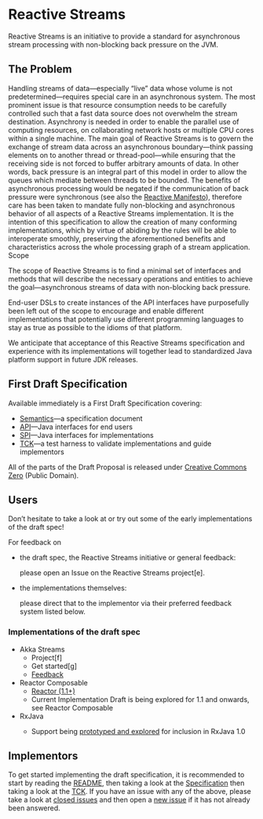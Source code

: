 # Reactive Streams

Reactive Streams is an initiative to provide a standard for asynchronous stream processing with non-blocking back pressure on the JVM.

## The Problem

Handling streams of data—especially “live” data whose volume is not predetermined—requires special care in an asynchronous system. The most prominent issue is that resource consumption needs to be carefully controlled such that a fast data source does not overwhelm the stream destination. Asynchrony is needed in order to enable the parallel use of computing resources, on collaborating network hosts or multiple CPU cores within a single machine.
The main goal of Reactive Streams is to govern the exchange of stream data across an asynchronous boundary—think passing elements on to another thread or thread-pool—while ensuring that the receiving side is not forced to buffer arbitrary amounts of data. In other words, back pressure is an integral part of this model in order to allow the queues which mediate between threads to be bounded. The benefits of asynchronous processing would be negated if the communication of back pressure were synchronous (see also the [Reactive Manifesto](http://reactivemanifesto.org/)), therefore care has been taken to mandate fully non-blocking and asynchronous behavior of all aspects of a Reactive Streams implementation.
It is the intention of this specification to allow the creation of many conforming implementations, which by virtue of abiding by the rules will be able to interoperate smoothly, preserving the aforementioned benefits and characteristics across the whole processing graph of a stream application.
Scope

The scope of Reactive Streams is to find a minimal set of interfaces and methods that will describe the necessary operations and entities to achieve the goal—asynchronous streams of data with non-blocking back pressure.

End-user DSLs to create instances of the API interfaces have purposefully been left out of the scope to encourage and enable different implementations that potentially use different programming languages to stay as true as possible to the idioms of that platform.

We anticipate that acceptance of this Reactive Streams specification and experience with its implementations will together lead to standardized Java platform support in future JDK releases.

## First Draft Specification

Available immediately is a First Draft Specification covering:

* [Semantics](https://github.com/reactive-streams/reactive-streams/blob/master/tck/src/main/resources/spec.md)—a specification document
* [API](https://github.com/reactive-streams/reactive-streams/tree/master/spi/src/main/java/org/reactivestreams/api/)—Java interfaces for end users
* [SPI](https://github.com/reactive-streams/reactive-streams/tree/master/spi/src/main/java/org/reactivestreams/spi/)—Java interfaces for implementations
* [TCK](https://github.com/reactive-streams/reactive-streams/tree/master/tck/src/main/scala/org/reactivestreams/tck/)—a test harness to validate implementations and guide implementors

All of the parts of the Draft Proposal is released under [Creative Commons Zero](http://creativecommons.org/publicdomain/zero/1.0) (Public Domain).

## Users

Don’t hesitate to take a look at or try out some of the early implementations of the draft spec!

For feedback on

* the draft spec, the Reactive Streams initiative or general feedback:

    please open an Issue on the Reactive Streams project[e].
    
* the implementations themselves:

    please direct that to the implementor via their preferred feedback system listed below.

### Implementations of the draft spec

* Akka Streams
   * Project[f]
   * Get started[g]
   * [Feedback](http://doc.akka.io/docs/akka/current/project/issue-tracking.html)
* Reactor Composable
   * [Reactor (1.1+)](http://github.com/reactor/reactor)
   * Current Implementation Draft is being explored for 1.1 and onwards, see Reactor Composable
* RxJava<CR>
   * Support being [prototyped and explored](https://github.com/Netflix/RxJava/issues/1000) for inclusion in RxJava 1.0<CR>

## Implementors

To get started implementing the draft specification, it is recommended to start by reading the [README](https://github.com/reactive-streams/reactive-streams/blob/master/README.md), then taking a look at the [Specification](https://github.com/reactive-streams/reactive-streams/blob/master/tck/src/main/resources/spec.md) then taking a look at the [TCK](https://github.com/reactive-streams/reactive-streams/tree/master/tck/src/main/scala/org/reactivestreams/tck/). If you have an issue with any of the above, please take a look at [closed issues](https://github.com/reactive-streams/reactive-streams/issues?page=1&state=closed) and then open a [new issue](https://github.com/reactive-streams/reactive-streams/issues/new) if it has not already been answered.

